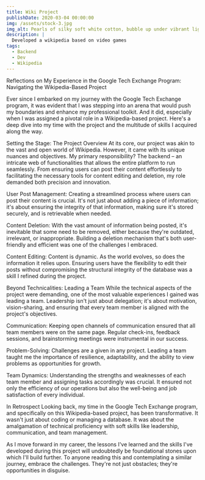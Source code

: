 ```yaml
---
title: Wiki Project
publishDate: 2020-03-04 00:00:00
img: /assets/stock-3.jpg
img_alt: Pearls of silky soft white cotton, bubble up under vibrant lighting
description: |
  Developed a wikipedia based on video games
tags:
  - Backend
  - Dev
  - Wikipedia
---
```


Reflections on My Experience in the Google Tech Exchange Program: Navigating the Wikipedia-Based Project

Ever since I embarked on my journey with the Google Tech Exchange program, it was evident that I was stepping into an arena that would push my boundaries and enhance my professional toolkit. And it did, especially when I was assigned a pivotal role in a Wikipedia-based project. Here's a deep dive into my time with the project and the multitude of skills I acquired along the way.

Setting the Stage: The Project Overview
At its core, our project was akin to the vast and open world of Wikipedia. However, it came with its unique nuances and objectives. My primary responsibility? The backend – an intricate web of functionalities that allows the entire platform to run seamlessly. From ensuring users can post their content effortlessly to facilitating the necessary tools for content editing and deletion, my role demanded both precision and innovation.

User Post Management: Creating a streamlined process where users can post their content is crucial. It's not just about adding a piece of information; it's about ensuring the integrity of that information, making sure it's stored securely, and is retrievable when needed.

Content Deletion: With the vast amount of information being posted, it's inevitable that some need to be removed, either because they're outdated, irrelevant, or inappropriate. Building a deletion mechanism that's both user-friendly and efficient was one of the challenges I embraced.

Content Editing: Content is dynamic. As the world evolves, so does the information it relies upon. Ensuring users have the flexibility to edit their posts without compromising the structural integrity of the database was a skill I refined during the project.

Beyond Technicalities: Leading a Team
While the technical aspects of the project were demanding, one of the most valuable experiences I gained was leading a team. Leadership isn't just about delegation; it's about motivation, vision-sharing, and ensuring that every team member is aligned with the project's objectives.

Communication: Keeping open channels of communication ensured that all team members were on the same page. Regular check-ins, feedback sessions, and brainstorming meetings were instrumental in our success.

Problem-Solving: Challenges are a given in any project. Leading a team taught me the importance of resilience, adaptability, and the ability to view problems as opportunities for growth.

Team Dynamics: Understanding the strengths and weaknesses of each team member and assigning tasks accordingly was crucial. It ensured not only the efficiency of our operations but also the well-being and job satisfaction of every individual.

In Retrospect
Looking back, my time in the Google Tech Exchange program, and specifically on this Wikipedia-based project, has been transformative. It wasn't just about coding or managing a database. It was about the amalgamation of technical proficiency with soft skills like leadership, communication, and team management.

As I move forward in my career, the lessons I've learned and the skills I've developed during this project will undoubtedly be foundational stones upon which I'll build further. To anyone reading this and contemplating a similar journey, embrace the challenges. They're not just obstacles; they're opportunities in disguise.